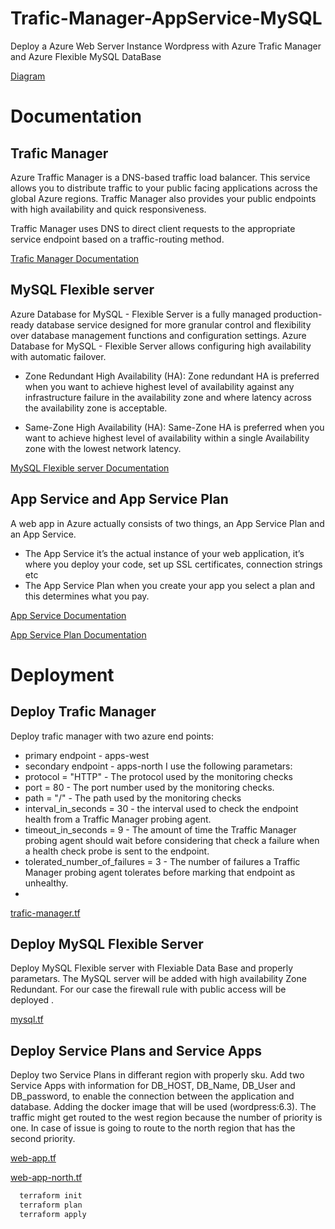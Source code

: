 
# Trafic-Manager-AppService-MySQL

 Deploy a Azure Web Server Instance Wordpress with Azure Trafic Manager and Azure Flexible MySQL DataBase

 [Diagram](https://github.com/Ventsislav86/Trafic-Manager-AppService-MySQL/blob/c1d7472bdf9cf6eacf8461fe8b7f5bfc947f7205/Diagram-Wordpress-App.png)





# Documentation

## Trafic Manager
Azure Traffic Manager is a DNS-based traffic load balancer. This service allows you to distribute traffic to your public facing applications across the global Azure regions. Traffic Manager also provides your public endpoints with high availability and quick responsiveness.

Traffic Manager uses DNS to direct client requests to the appropriate service endpoint based on a traffic-routing method.

[Trafic Manager Documentation](https://learn.microsoft.com/en-us/azure/traffic-manager/traffic-manager-overview)

## MySQL Flexible server
Azure Database for MySQL - Flexible Server is a fully managed production-ready database service designed for more granular control and flexibility over database management functions and configuration settings. 
Azure Database for MySQL - Flexible Server allows configuring high availability with automatic failover.

- Zone Redundant High Availability (HA):  Zone redundant HA is preferred when you want to achieve highest level of availability against any infrastructure failure in the availability zone and where latency across the availability zone is acceptable.

- Same-Zone High Availability (HA): Same-Zone HA is preferred when you want to achieve highest level of availability within a single Availability zone with the lowest network latency.

[MySQL Flexible server Documentation](https://learn.microsoft.com/en-us/azure/mysql/flexible-server/overview)

## App Service and App Service Plan

A web app in Azure actually consists of two things, an App Service Plan and an App Service.
- The App Service it’s the actual instance of your web application, it’s where you deploy your code, set up SSL certificates, connection strings etc
- The App Service Plan when you create your app you select a plan and this determines what you pay.

[App Service Documentation](https://learn.microsoft.com/en-us/azure/app-service/)

[App Service Plan Documentation](https://learn.microsoft.com/en-us/azure/app-service/overview-hosting-plans)






# Deployment
## Deploy Trafic Manager
Deploy trafic manager with two azure end points:
 - primary endpoint - apps-west
 - secondary endpoint - apps-north
I use the following parametars:
- protocol                     = "HTTP" - The protocol used by the monitoring checks
 - port                         = 80 - The port number used by the monitoring checks.
- path                         = "/" - The path used by the monitoring checks
 - interval_in_seconds          = 30 - the interval used to check the endpoint health from a Traffic Manager probing agent. 
 - timeout_in_seconds           = 9 - The amount of time the Traffic Manager probing agent should wait before considering that check a failure when a health check probe is sent to the endpoint.
 - tolerated_number_of_failures = 3 - The number of failures a Traffic Manager probing agent tolerates before marking that endpoint as unhealthy.
 - 
[trafic-manager.tf](https://github.com/Ventsislav86/Trafic-Manager-AppService-MySQL/blob/a06a1f69de9c8152a6d6284b5cdaa2d549cc47bb/traffic-manager.tf)

## Deploy MySQL Flexible Server
Deploy MySQL Flexible server  with Flexiable Data Base and properly parametars. The MySQL server will be added with high availability Zone Redundant. For our case the firewall rule with public access will be deployed .

[mysql.tf](https://github.com/Ventsislav86/Trafic-Manager-AppService-MySQL/blob/c1d7472bdf9cf6eacf8461fe8b7f5bfc947f7205/mysql.tf)


## Deploy Service Plans and Service Apps
Deploy two Service Plans in differant region with properly sku.
Add two Service Apps with information for DB_HOST, DB_Name, DB_User and DB_password, to enable the connection between the application and database. Adding the docker image that will be used (wordpress:6.3). The traffic might get routed to the west region because the number of priority is one. In case of issue is going to route to the north region that has the second priority.

[web-app.tf](https://github.com/Ventsislav86/Trafic-Manager-AppService-MySQL/blob/c1d7472bdf9cf6eacf8461fe8b7f5bfc947f7205/web-app.tf)

[web-app-north.tf](https://github.com/Ventsislav86/Trafic-Manager-AppService-MySQL/blob/c1d7472bdf9cf6eacf8461fe8b7f5bfc947f7205/web-app-north.tf)

```bash  
  terraform init
  terraform plan
  terraform apply 
```

